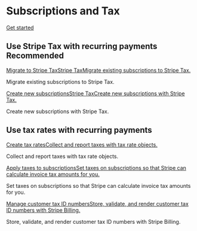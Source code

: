 # Subscriptions and Tax

[](/billing)

[](/tax)

[Get started](/docs/billing/taxes/collect-taxes)

## Use Stripe Tax with recurring payments Recommended

[Migrate to Stripe TaxStripe TaxMigrate existing subscriptions to Stripe Tax.](/billing/taxes/migration)

Migrate existing subscriptions to Stripe Tax.

[Create new subscriptionsStripe TaxCreate new subscriptions with Stripe Tax.](/billing/taxes/collect-taxes)

Create new subscriptions with Stripe Tax.

## Use tax rates with recurring payments

[Create tax ratesCollect and report taxes with tax rate objects.](/billing/taxes/tax-rates)

Collect and report taxes with tax rate objects.

[Apply taxes to subscriptionsSet taxes on subscriptions so that Stripe can calculate invoice tax amounts for you.](/billing/taxes/collect-taxes)

Set taxes on subscriptions so that Stripe can calculate invoice tax amounts for you.

[Manage customer tax ID numbersStore, validate, and render customer tax ID numbers with Stripe Billing.](/billing/customer/tax-ids)

Store, validate, and render customer tax ID numbers with Stripe Billing.
